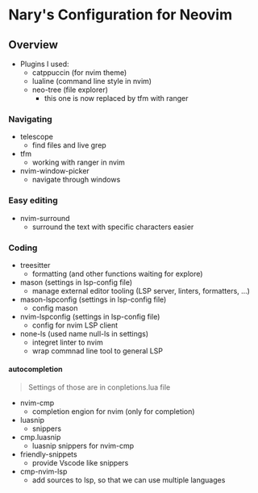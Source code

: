 # Nary's Configuration for Neovim

## Overview

- Plugins I used:
    - catppuccin (for nvim theme)
    - lualine (command line style in nvim)
    - neo-tree (file explorer)
        - this one is now replaced by tfm with ranger

### Navigating
- telescope
    - find files and live grep
- tfm
    - working with ranger in nvim
- nvim-window-picker
    - navigate through windows

### Easy editing
- nvim-surround
    - surround the text with specific characters easier
        
### Coding
- treesitter
    - formatting (and other functions waiting for explore)
- mason (settings in lsp-config file)
    - manage external editor tooling (LSP server, linters, formatters, ...)
- mason-lspconfig (settings in lsp-config file)
    - config mason
- nvim-lspconfig (settings in lsp-config file)
    - config for nvim LSP client
- none-ls (used name null-ls in settings)
    - integret linter to nvim
    - wrap commnad line tool to general LSP

#### autocompletion

> Settings of those are in conpletions.lua file 

- nvim-cmp
    - completion engion for nvim (only for completion)
- luasnip
    - snippers
- cmp.luasnip
    - luasnip snippers for nvim-cmp
- friendly-snippets
    - provide Vscode like snippers
- cmp-nvim-lsp
    - add sources to lsp, so that we can use multiple languages
